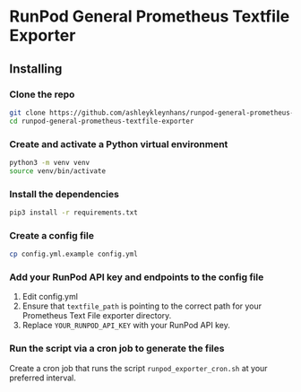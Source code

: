 # RunPod General Prometheus Textfile Exporter

## Installing

### Clone the repo

```bash
git clone https://github.com/ashleykleynhans/runpod-general-prometheus-textfile-exporter.git
cd runpod-general-prometheus-textfile-exporter
```

### Create and activate a Python virtual environment

```bash
python3 -m venv venv
source venv/bin/activate
```

### Install the dependencies

```bash
pip3 install -r requirements.txt
```

### Create a config file

```bash
cp config.yml.example config.yml
```

### Add your RunPod API key and endpoints to the config file

1. Edit config.yml
2. Ensure that `textfile_path` is pointing to the correct path for your Prometheus Text File exporter directory.
3. Replace `YOUR_RUNPOD_API_KEY` with your RunPod API key.

### Run the script via a cron job to generate the files

Create a cron job that runs the script `runpod_exporter_cron.sh` at your preferred interval.
